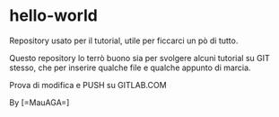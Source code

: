 # hello-world
Repository usato per il tutorial, utile per ficcarci un pò di tutto.

Questo repository lo terrò buono sia per svolgere alcuni tutorial su 
GIT stesso, che per inserire qualche file e qualche appunto di marcia.


Prova di modifica e PUSH su GITLAB.COM

By
[=MauAGA=]
